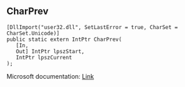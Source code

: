 ## CharPrev

```
[DllImport("user32.dll", SetLastError = true, CharSet = CharSet.Unicode)]
public static extern IntPtr CharPrev(
   [In,
   Out] IntPtr lpszStart,
   IntPtr lpszCurrent
);
```

Microsoft documentation: [Link](https://docs.microsoft.com/en-us/windows/win32/api/winuser/nf-winuser-charprevw)

